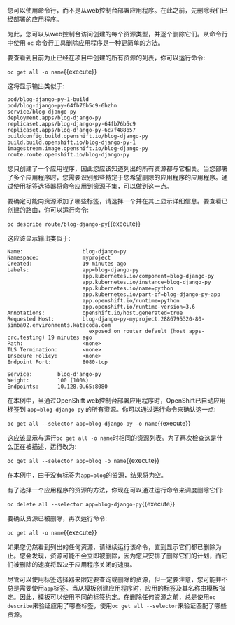 您可以使用命令行，而不是从web控制台部署应用程序。在此之前，先删除我们已经部署的应用程序。

为此，您可以从web控制台访问创建的每个资源类型，并逐个删除它们。从命令行中使用 `oc` 命令行工具删除应用程序是一种更简单的方法。

要查看到目前为止已经在项目中创建的所有资源的列表，你可以运行命令:

`oc get all -o name`{{execute}}

这将显示输出类似于:

```
pod/blog-django-py-1-build
pod/blog-django-py-64fb76b5c9-6hzhn
service/blog-django-py
deployment.apps/blog-django-py
replicaset.apps/blog-django-py-64fb76b5c9
replicaset.apps/blog-django-py-6c7f488b57
buildconfig.build.openshift.io/blog-django-py
build.build.openshift.io/blog-django-py-1
imagestream.image.openshift.io/blog-django-py
route.route.openshift.io/blog-django-py
```

您只创建了一个应用程序，因此您应该知道列出的所有资源都与它相关。当您部署了多个应用程序时，您需要识别那些特定于您希望删除的应用程序的应用程序。通过使用标签选择器将命令应用到资源子集，可以做到这一点。

要确定可能向资源添加了哪些标签，请选择一个并在其上显示详细信息。要查看已创建的路由，你可以运行命令:

`oc describe route/blog-django-py`{{execute}}

这应该显示输出类似于:

```
Name:                   blog-django-py
Namespace:              myproject
Created:                19 minutes ago
Labels:                 app=blog-django-py
                        app.kubernetes.io/component=blog-django-py
                        app.kubernetes.io/instance=blog-django-py
                        app.kubernetes.io/name=python
                        app.kubernetes.io/part-of=blog-django-py-app
                        app.openshift.io/runtime=python
                        app.openshift.io/runtime-version=3.6
Annotations:            openshift.io/host.generated=true
Requested Host:         blog-django-py-myproject.2886795320-80-simba02.environments.katacoda.com
                          exposed on router default (host apps-crc.testing) 19 minutes ago
Path:                   <none>
TLS Termination:        <none>
Insecure Policy:        <none>
Endpoint Port:          8080-tcp

Service:        blog-django-py
Weight:         100 (100%)
Endpoints:      10.128.0.65:8080
```

在本例中，当通过OpenShift web控制台部署应用程序时，OpenShift已自动应用标签到 `app=blog-django-py` 的所有资源。你可以通过运行命令来确认这一点:

`oc get all --selector app=blog-django-py -o name`{{execute}}

这应该显示与运行`oc get all -o name`时相同的资源列表。为了再次检查这是什么正在被描述，运行改为:

`oc get all --selector app=blog -o name`{{execute}}

在本例中，由于没有标签为`app=blog`的资源，结果将为空。

有了选择一个应用程序的资源的方法，你现在可以通过运行命令来调度删除它们:

`oc delete all --selector app=blog-django-py`{{execute}}

要确认资源已被删除，再次运行命令:

`oc get all -o name`{{execute}}

如果您仍然看到列出的任何资源，请继续运行该命令，直到显示它们都已删除为止。您会发现，资源可能不会立即被删除，因为您只安排了删除它们的计划，而它们被删除的速度将取决于应用程序关闭的速度。

尽管可以使用标签选择器来限定要查询或删除的资源，但一定要注意，您可能并不总是需要使用`app`标签。当从模板创建应用程序时，应用的标签及其名称由模板指定。因此，模板可以使用不同的标签约定。在删除任何资源之前，总是使用`oc describe`来验证应用了哪些标签，使用`oc get all --selector`来验证匹配了哪些资源。